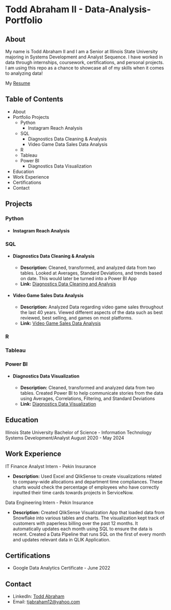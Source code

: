 # Todd Abraham II - Data-Analysis-Portfolio
## About
My name is Todd Abraham II and I am a Senior at Illinois State University majoring in Systems Development and Analyst Sequence. I have worked in data through internships, coursework, certifications, and personal projects. I am using this repo as a chance to showcase all of my skills when it comes to analyzing data!

My [Resume](https://github.com/ToddAbrahamII/Data-Analysis-Portfolio/blob/main/Todd_Abraham_Resumev1.pdf)

## Table of Contents
  - About
  - Portfolio Projects
     - Python
          - Instagram Reach Analysis
     - SQL
          - Diagnostics Data Cleaning & Analysis
          - Video Game Data Sales Data Analysis
     - R
     - Tableau
     - Power BI
         - Diagnostics Data Visualization
  - Education
  - Work Experience
  - Certifications
  - Contact

## Projects

### Python

  - #### Instagram Reach Analysis

### SQL
  - #### Diagnostics Data Cleaning & Analysis
    - **Description:** Cleaned, transformed, and analyzed data from two tables. Looked at Averages, Standard Deviations, and trends based on date. This would later be turned into a Power BI App
    - **Link:** [Diagnostics Data Cleaning and Analysis](https://github.com/ToddAbrahamII/Data-Analysis-Portfolio/blob/main/Diagnostics_Cleaning_Analysis.sql)
    
  - #### Video Game Sales Data Analysis
    - **Description:** Analyzed Data regarding video game sales throughout the last 40 years. Viewed different aspects of the data such as best reviewed, best selling, and games on most platforms.
    - **Link:** [Video Game Sales Data Analysis](https://github.com/ToddAbrahamII/Data-Analysis-Portfolio/blob/main/VideoGameData.sql)


### R


### Tableau


### Power BI

  - #### Diagnostics Data Visualization
      - **Description:** Cleaned, transformed and analyzed data from two tables. Created Power BI to help communicate stories from the data using Averages, Correlations, Filtering, and Standard Deviations
      - **Link:** [Diagnostics Data Visualization](https://app.powerbi.com/groups/me/reports/982b31f7-66d7-4a9c-8554-7b92df369199/ReportSectionfe628475d50300908846?experience=power-bi)

## Education
Illinois State University
Bachelor of Science - Information Technology Systems Development/Analyst
August 2020 - May 2024

## Work Experience
IT Finance Analyst Intern - Pekin Insurance
- **Description:** Used Excel and QlikSense to create visualizations related to company-wide allocations and department time compliances. These charts would check the percentage of employees who have correctly inputted their time cards towards projects in ServiceNow. 

Data Engineering Intern - Pekin Insurance
- **Description:** Created QlikSense Visualization App that loaded data from Snowflake into various tables and charts. The visualization kept track of customers with paperless billing over the past 12 months. It automatically updates each month using SQL to ensure the data is recent. Created a Data Pipeline that runs SQL on the first of every month and updates relevant data in QLIK Application. 

## Certifications
- Google Data Analytics Certificate - June 2022 

## Contact
- LinkedIn: [Todd Abraham](https://www.linkedin.com/in/todd-abraham-ii/)
- Email: tjabraham12@yahoo.com
